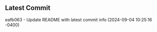 
## Latest Commit
eafb063 - Update README with latest commit info (2024-09-04 10:25:16 -0400) <Yunxi-Zhou>
